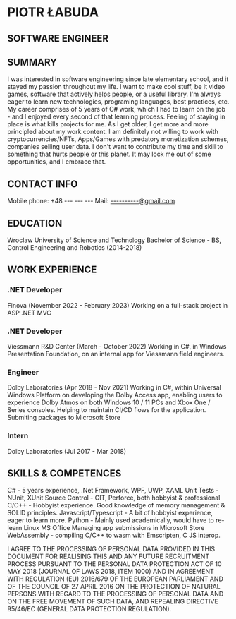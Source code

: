 # PIOTR ŁABUDA
## SOFTWARE ENGINEER

## SUMMARY
 
I was interested in software engineering since late 
elementary school, and it stayed my passion 
throughout my life. I want to make cool stuff, be it 
video games, software that actively helps people, 
or a useful library. I'm always eager to learn new 
technologies, programing languages, best 
practices, etc. My career comprises of 5 years of C# 
work, which I had to learn on the job - and I 
enjoyed every second of that learning process. 
Feeling of staying in place is what kills projects for 
me.
As I get older, I get more and more principled 
about my work content. I am definitely not willing 
to work with cryptocurrencies/NFTs, Apps/Games 
with predatory monetization schemes, companies 
selling user data. I don't want to contribute my 
time and skill to something that hurts people or 
this planet. It may lock me out of some 
opportunities, and I embrace that.


## CONTACT INFO
 
Mobile phone: +48 --- --- ---
Mail: ----------@gmail.com

## EDUCATION  
Wroclaw University of Science and 
Technology
Bachelor of Science - BS,
Control Engineering and Robotics
(2014-2018)

## WORK EXPERIENCE
 
### .NET Developer
Finova (November 2022 - February 2023)
    Working on a full-stack project in ASP .NET MVC

### .NET Developer
Viessmann R&D Center (March - October 2022)
 	Working in C#, in Windows Presentation 
Foundation, on an internal app for Viessmann 
field engineers.

### Engineer
Dolby Laboratories (Apr 2018 - Nov 2021)
 	Working in C#, within Universal Windows 
Platform on developing the Dolby Access app, 
enabling users to experience Dolby Atmos on 
both Windows 10 / 11 PCs and Xbox One / 
Series consoles.
Helping to maintain CI/CD flows for the 
application.
Submiting packages to Microsoft Store

### Intern
Dolby Laboratories (Jul 2017 - Mar 2018)

## SKILLS & COMPETENCES
C# - 5 years experience, .Net Framework, WPF, 
UWP, XAML Unit Tests - NUnit, XUnit
Source Control - GIT, Perforce, both hobbyist & 
professional C/C++ - Hobbyist experience. Good 
knowledge of memory management & SOLID 
principles.
Javascript/Typescript - A bit of hobbyist 
experience, eager to learn more.
Python - Mainly used academically, would have 
to re-learn
Linux
MS Office
Managing app submissions in Microsoft Store
WebAssembly - compiling C/C++ to wasm with 
Emscripten, C JS interop.






I AGREE TO THE PROCESSING OF PERSONAL DATA PROVIDED IN THIS DOCUMENT FOR REALISING THIS AND ANY FUTURE RECRUITMENT PROCESS 
PURSUANT TO THE PERSONAL DATA PROTECTION ACT OF 10
MAY 2018 (JOURNAL OF LAWS 2018, ITEM 1000) AND IN AGREEMENT WITH REGULATION (EU) 2016/679 OF THE EUROPEAN PARLIAMENT AND OF THE 
COUNCIL OF 27 APRIL 2016 ON THE PROTECTION OF NATURAL PERSONS WITH REGARD TO THE PROCESSING OF PERSONAL DATA AND ON THE FREE 
MOVEMENT OF SUCH DATA, AND REPEALING DIRECTIVE 95/46/EC (GENERAL DATA PROTECTION REGULATION).
